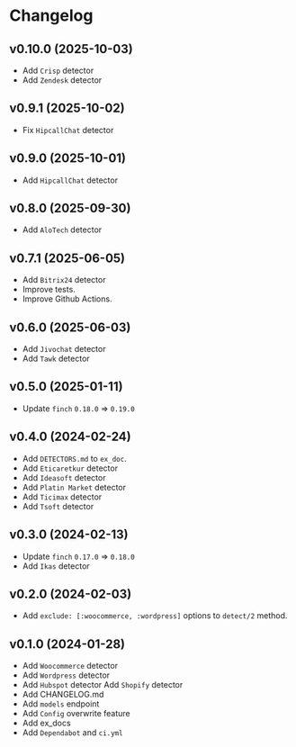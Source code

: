 # Changelog

## v0.10.0 (2025-10-03)

- Add `Crisp` detector
- Add `Zendesk` detector

## v0.9.1 (2025-10-02)

- Fix `HipcallChat` detector

## v0.9.0 (2025-10-01)

- Add `HipcallChat` detector

## v0.8.0 (2025-09-30)

- Add `AloTech` detector

## v0.7.1 (2025-06-05)

- Add `Bitrix24` detector
- Improve tests.
- Improve Github Actions.

## v0.6.0 (2025-06-03)

- Add `Jivochat` detector
- Add `Tawk` detector

## v0.5.0 (2025-01-11)

- Update `finch` `0.18.0` => `0.19.0`

## v0.4.0 (2024-02-24)

- Add `DETECTORS.md` to `ex_doc`.
- Add `Eticaretkur` detector
- Add `Ideasoft` detector
- Add `Platin Market` detector
- Add `Ticimax` detector
- Add `Tsoft` detector

## v0.3.0 (2024-02-13)

- Update `finch` `0.17.0` => `0.18.0`
- Add `Ikas` detector

## v0.2.0 (2024-02-03)

- Add `exclude: [:woocommerce, :wordpress]` options to `detect/2` method.

## v0.1.0 (2024-01-28)

- Add `Woocommerce` detector
- Add `Wordpress` detector
- Add `Hubspot` detector
  Add `Shopify` detector
- Add CHANGELOG.md
- Add `models` endpoint
- Add `Config` overwrite feature
- Add ex_docs
- Add `Dependabot` and `ci.yml`